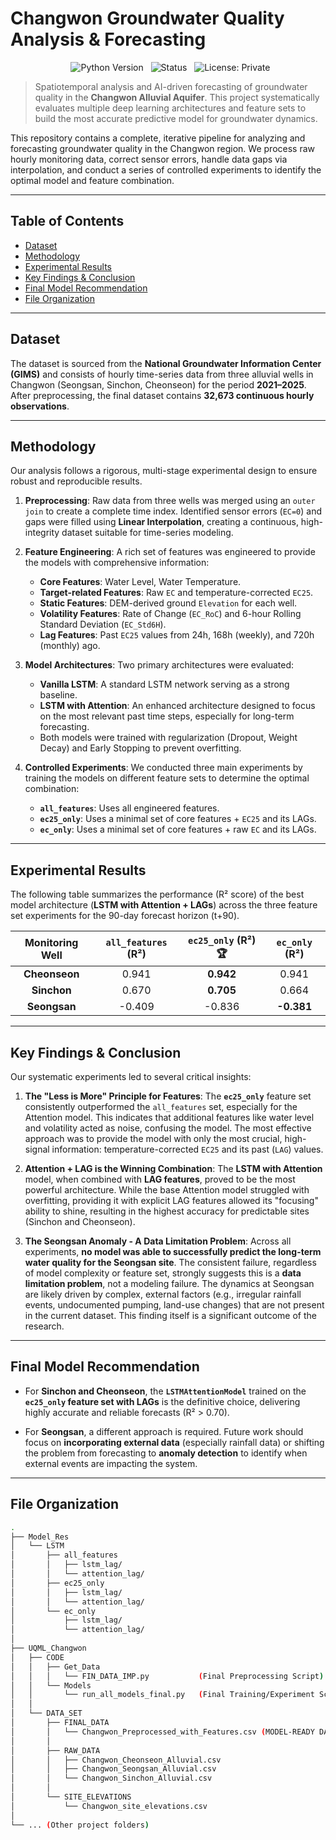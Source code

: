 # Changwon Groundwater Quality Analysis & Forecasting

<p align="center">
  <img src="https://img.shields.io/badge/Python-3.9%2B-blue?style=for-the-badge&logo=python" alt="Python Version">
  <img src="https://img.shields.io/badge/Status-Completed-blue?style=for-the-badge" alt="Status">
  <img src="https://img.shields.io/badge/License-Private-lightgrey?style=for-the-badge" alt="License: Private">
</p>

> Spatiotemporal analysis and AI-driven forecasting of groundwater quality in the **Changwon Alluvial Aquifer**. This project systematically evaluates multiple deep learning architectures and feature sets to build the most accurate predictive model for groundwater dynamics.

This repository contains a complete, iterative pipeline for analyzing and forecasting groundwater quality in the Changwon region. We process raw hourly monitoring data, correct sensor errors, handle data gaps via interpolation, and conduct a series of controlled experiments to identify the optimal model and feature combination.

---

## Table of Contents
- [Dataset](#dataset)
- [Methodology](#methodology)
- [Experimental Results](#experimental-results)
- [Key Findings & Conclusion](#key-findings--conclusion)
- [Final Model Recommendation](#final-model-recommendation)
- [File Organization](#file-organization)

---

## Dataset

The dataset is sourced from the **National Groundwater Information Center (GIMS)** and consists of hourly time-series data from three alluvial wells in Changwon (Seongsan, Sinchon, Cheonseon) for the period **2021–2025**. After preprocessing, the final dataset contains **32,673 continuous hourly observations**.

---

## Methodology

Our analysis follows a rigorous, multi-stage experimental design to ensure robust and reproducible results.

1.  **Preprocessing**: Raw data from three wells was merged using an `outer join` to create a complete time index. Identified sensor errors (`EC=0`) and gaps were filled using **Linear Interpolation**, creating a continuous, high-integrity dataset suitable for time-series modeling.

2.  **Feature Engineering**: A rich set of features was engineered to provide the models with comprehensive information:
    - **Core Features**: Water Level, Water Temperature.
    - **Target-related Features**: Raw `EC` and temperature-corrected `EC25`.
    - **Static Features**: DEM-derived ground `Elevation` for each well.
    - **Volatility Features**: Rate of Change (`EC_RoC`) and 6-hour Rolling Standard Deviation (`EC_Std6H`).
    - **Lag Features**: Past `EC25` values from 24h, 168h (weekly), and 720h (monthly) ago.

3.  **Model Architectures**: Two primary architectures were evaluated:
    - **Vanilla LSTM**: A standard LSTM network serving as a strong baseline.
    - **LSTM with Attention**: An enhanced architecture designed to focus on the most relevant past time steps, especially for long-term forecasting.
    - Both models were trained with regularization (Dropout, Weight Decay) and Early Stopping to prevent overfitting.

4.  **Controlled Experiments**: We conducted three main experiments by training the models on different feature sets to determine the optimal combination:
    - **`all_features`**: Uses all engineered features.
    - **`ec25_only`**: Uses a minimal set of core features + `EC25` and its LAGs.
    - **`ec_only`**: Uses a minimal set of core features + raw `EC` and its LAGs.

---

## Experimental Results

The following table summarizes the performance (R² score) of the best model architecture (**LSTM with Attention + LAGs**) across the three feature set experiments for the 90-day forecast horizon (t+90).

| Monitoring Well | `all_features` (R²) | **`ec25_only` (R²) 🏆** | `ec_only` (R²) |
|:---:|:---:|:---:|:---:|
| **Cheonseon** | 0.941 | **0.942** | 0.941 |
| **Sinchon** | 0.670 | **0.705** | 0.664 |
| **Seongsan** | -0.409 | -0.836 | **-0.381** |

---

## Key Findings & Conclusion

Our systematic experiments led to several critical insights:

1.  **The "Less is More" Principle for Features**: The **`ec25_only`** feature set consistently outperformed the `all_features` set, especially for the Attention model. This indicates that additional features like water level and volatility acted as noise, confusing the model. The most effective approach was to provide the model with only the most crucial, high-signal information: temperature-corrected `EC25` and its past (`LAG`) values.

2.  **Attention + LAG is the Winning Combination**: The **LSTM with Attention** model, when combined with **LAG features**, proved to be the most powerful architecture. While the base Attention model struggled with overfitting, providing it with explicit LAG features allowed its "focusing" ability to shine, resulting in the highest accuracy for predictable sites (Sinchon and Cheonseon).

3.  **The Seongsan Anomaly - A Data Limitation Problem**: Across all experiments, **no model was able to successfully predict the long-term water quality for the Seongsan site**. The consistent failure, regardless of model complexity or feature set, strongly suggests this is a **data limitation problem**, not a modeling failure. The dynamics at Seongsan are likely driven by complex, external factors (e.g., irregular rainfall events, undocumented pumping, land-use changes) that are not present in the current dataset. This finding itself is a significant outcome of the research.

---

## Final Model Recommendation

-   For **Sinchon and Cheonseon**, the **`LSTMAttentionModel`** trained on the **`ec25_only` feature set with LAGs** is the definitive choice, delivering highly accurate and reliable forecasts (R² > 0.70).

-   For **Seongsan**, a different approach is required. Future work should focus on **incorporating external data** (especially rainfall data) or shifting the problem from forecasting to **anomaly detection** to identify when external events are impacting the system.

---

## File Organization

```bash
.
├── Model_Res
│   └── LSTM
│       ├── all_features
│       │   ├── lstm_lag/
│       │   └── attention_lag/
│       ├── ec25_only
│       │   ├── lstm_lag/
│       │   └── attention_lag/
│       └── ec_only
│           ├── lstm_lag/
│           └── attention_lag/
│
├── UQML_Changwon
│   ├── CODE
│   │   ├── Get_Data
│   │   │   └── FIN_DATA_IMP.py           (Final Preprocessing Script)
│   │   └── Models
│   │       └── run_all_models_final.py   (Final Training/Experiment Script)
│   │
│   └── DATA_SET
│       ├── FINAL_DATA
│       │   └── Changwon_Preprocessed_with_Features.csv (MODEL-READY DATA)
│       │
│       ├── RAW_DATA
│       │   ├── Changwon_Cheonseon_Alluvial.csv
│       │   ├── Changwon_Seongsan_Alluvial.csv
│       │   └── Changwon_Sinchon_Alluvial.csv
│       │
│       └── SITE_ELEVATIONS
│           └── Changwon_site_elevations.csv
│
└── ... (Other project folders)
